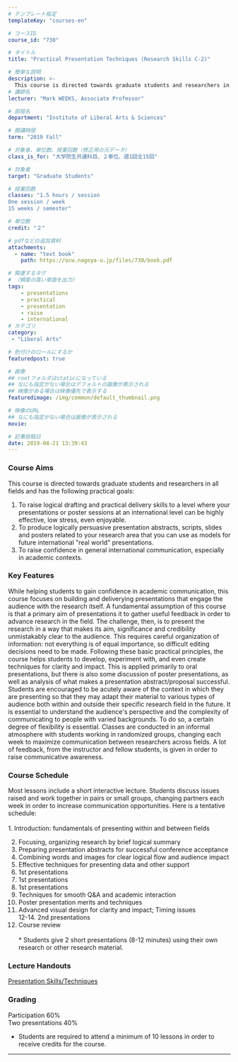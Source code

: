 ```yaml
---
# テンプレート指定
templateKey: "courses-en"

# コースID
course_id: "730"

# タイトル
title: "Practical Presentation Techniques (Research Skills C-2)"

# 簡単な説明
description: >-
  This course is directed towards graduate students and researchers in all fields and has the following practical goals.  1. To raise logical drafting and practical delivery skills to a l ....
# 講師名
lecturer: "Mark WEEKS, Associate Professor"

# 部局名
department: "Institute of Liberal Arts & Sciences"

# 開講時限
term: "2019	Fall"

# 対象者、単位数、授業回数（修正用の元データ）
class_is_for: "大学院生共通科目、２単位、週1回全15回"

# 対象者
target: "Graduate Students"

# 授業回数
classes: "1.5 hours / session
One session / week
15 weeks / semester"

# 単位数
credit: "２"

# pdfなどの追加資料
attachments:
  - name: "text book" 
    path: https://ocw.nagoya-u.jp/files/730/book.pdf

# 関連するタグ
# （頻度の高い単語を出力）
tags:
    - presentations
    - practical
    - presentation
    - raise
    - international
# カテゴリ
category:
 - "Liberal Arts"

# 色付けのロールにするか
featuredpost: true

# 画像
## rootフォルダはstaticになっている
## なにも指定がない場合はデフォルトの画像が表示される
## 映像がある場合は映像優先で表示する
featuredimage: /img/common/default_thumbnail.png

# 映像のURL
## なにも指定がない場合は画像が表示される
movie: 

# 記事投稿日
date: 2019-08-21 13:39:43
---
```


### Course Aims

This course is directed towards graduate students and researchers in all fields and has the following practical goals:

1. To raise logical drafting and practical delivery skills to a level where your presentations or poster sessions at an international level can be highly effective, low stress, even enjoyable.
2. To produce logically persuasive presentation abstracts, scripts, slides and posters related to your research area that you can use as models for future international "real world" presentations.
3. To raise confidence in general international communication, especially in academic contexts.

### Key Features

While helping students to gain confidence in academic communication, this course focuses on building and deliverying presentations that engage the audience with the research itself. A fundamental assumption of this course is that a primary aim of presentations it to gather useful feedback in order to advance research in the field. The challenge, then, is to present the research in a way that makes its aim, significance and credibility unmistakably clear to the audience. This requires careful organization of information: not everything is of equal importance, so difficult editing decisions need to be made. Following these basic practical principles, the course helps students to develop, experiment with, and even create techniques for clarity and impact. This is applied primarily to oral presentations, but there is also some discussion of poster presentations, as well as analysis of what makes a presentation abstract/proposal successful. Students are encouraged to be acutely aware of the context in which they are presenting so that they may adapt their material to various types of audience both within and outside their specific research field in the future. It is essential to understand the audience's perspective and the complexity of communicating to people with varied backgrounds. To do so, a certain degree of flexibility is essential. Classes are conducted in an informal atmosphere with students working in randomized groups, changing each week to maximize communication between researchers across fields. A lot of feedback, from the instructor and fellow students, is given in order to raise communicative awareness.

### Course Schedule

Most lessons include a short interactive lecture. Students discuss issues raised and work together in pairs or small groups, changing partners each week in order to increase communication opportunities. Here is a tentative schedule:
<br/><br/>1. Introduction: fundamentals of presenting within and between fields

2. Focusing, organizing research by brief logical summary
3. Preparing presentation abstracts for successful conference acceptance
4. Combining words and images for clear logical flow and audience impact
5. Effective techniques for presenting data and other support
6. 1st presentations
7. 1st presentations
8. 1st presentations
9. Techniques for smooth Q&A and academic interaction
10. Poster presentation merits and techniques
11. Advanced visual design for clarity and impact; Timing issues  
    12-14. 2nd presentations
12. Course review
    <br/><br/>\* Students give 2 short presentations (8-12 minutes) using their own research or other research material.

### Lecture Handouts

[Presentation Skills/Techniques](https://ocw.nagoya-u.jp/files/730/book.pdf)

### Grading

Participation 60%  
Two presentations 40%

- Students are required to attend a minimum of 10 lessons in order to receive credits for the course.

---
